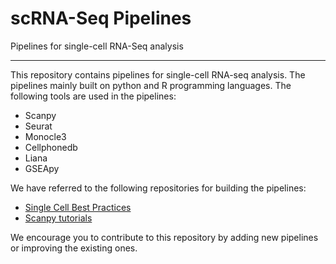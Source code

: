 # scRNA-Seq Pipelines
Pipelines for single-cell RNA-Seq analysis

---
This repository contains pipelines for single-cell RNA-seq analysis. The pipelines mainly built on python and R programming languages. The following tools are used in the pipelines:
- Scanpy
- Seurat
- Monocle3
- Cellphonedb
- Liana
- GSEApy

We have referred to the following repositories for building the pipelines:
- [Single Cell Best Practices](https://www.sc-best-practices.org/)
- [Scanpy tutorials ](https://scanpy-singleronbio.readthedocs.io/en/latest/tutorials.html)


We encourage you to contribute to this repository by adding new pipelines or improving the existing ones.